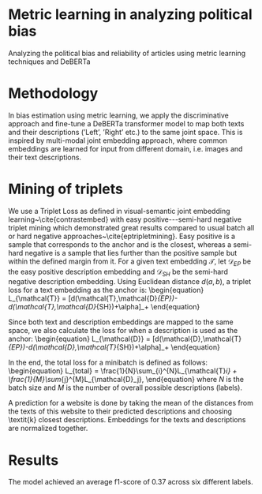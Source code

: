 <script type="text/javascript" async
    src="https://cdnjs.cloudflare.com/ajax/libs/mathjax/2.7.7/MathJax.js?config=TeX-MML-AM_CHTML">
</script>

# Metric learning in analyzing political bias
Analyzing the political bias and reliability of articles using metric learning techniques and DeBERTa

# Methodology
In bias estimation using metric learning, we apply the
discriminative approach and fine-tune a DeBERTa transformer
model to map both texts and their descriptions (’Left’, ’Right’
etc.) to the same joint space. This is inspired by multi-modal
joint embedding approach, where common embeddings are
learned for input from different domain, i.e. images and their
text descriptions.

# Mining of triplets
We use a Triplet Loss as defined in visual-semantic joint embedding learning~\cite{contrastembed} with easy positive---semi-hard negative triplet mining which demonstrated great results compared to usual batch all or hard negative approaches~\cite{eptripletmining}. Easy positive is a sample that corresponds to the anchor and is the closest, whereas a semi-hard negative is a sample that lies further than the positive sample but within the defined margin from it. For a given text embedding $\mathcal{T}$, let $\mathcal{D}_{EP}$ be the easy positive description embedding and $\mathcal{D}_{SH}$ be the semi-hard negative description embedding. Using Euclidean distance $d(a,b)$, a triplet loss for a text embedding as the anchor is:
\begin{equation}
L_{\mathcal{T}} = [d(\mathcal{T},\mathcal{D}_{EP})-d(\mathcal{T},\mathcal{D}_{SH})+\alpha]_+
\end{equation}

Since both text and description embeddings are mapped to the same space, we also calculate the loss for when a description is used as the anchor:
\begin{equation}
L_{\mathcal{D}} = [d(\mathcal{D},\mathcal{T}_{EP})-d(\mathcal{D},\mathcal{T}_{SH})+\alpha]_+
\end{equation}

In the end, the total loss for a minibatch is defined as follows:
\begin{equation}
L_{total} = \frac{1}{N}\sum_{i}^{N}L_{\mathcal{T}_i} + \frac{1}{M}\sum_{j}^{M}L_{\mathcal{D}_j},
\end{equation}
where $N$ is the batch size and $M$ is the number of overall possible descriptions (labels).

A prediction for a website is done by taking the mean of the distances from the texts of this website to their predicted descriptions and choosing \textit{k} closest descriptions. Embeddings for the texts and descriptions are normalized together.


# Results
The model achieved an average f1-score of 0.37 across six different labels.
